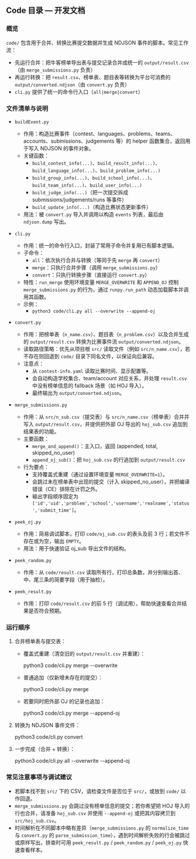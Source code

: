 ## Code 目录 — 开发文档

### 概览

`code/` 包含用于合并、转换比赛提交数据并生成 NDJSON 事件的脚本。常见工作流：

- 先运行合并：把牛客榜单导出表与提交记录合并成统一的 `output/result.csv`（由 `merge_submissions.py` 负责）
- 再运行转换：把 `result.csv`、榜单表、题目表等转换为平台可消费的 `output/converted.ndjson`（由 `convert.py` 负责）
- `cli.py` 提供了统一的命令行入口（`all|merge|convert`）

### 文件清单与说明

- `buildEvent.py`
  - 作用：构造比赛事件（contest、languages、problems、teams、accounts、submissions、judgements 等）的 helper 函数集合，返回用于写入 NDJSON 的事件对象。
  - 关键函数：
    - `build_contest_info(...)`、`build_result_info(...)`、`build_language_info(...)`、`build_problem_info(...)`
    - `build_group_info(...)`、`build_school_info(...)`、`build_team_info(...)`、`build_user_info(...)`
    - `build_judge_info(...)`（把一次提交拆成 submissions/judgements/runs 等事件）
    - `build_update_info(...)`（构造比赛状态更新事件）
  - 用法：被 `convert.py` 导入并调用以构造 `events` 列表，最后由 `ndjson.dump` 写出。

- `cli.py`
  - 作用：统一的命令行入口，封装了常用子命令并复用已有脚本逻辑。
  - 子命令：
    - `all`：依次执行合并与转换（等同于先 `merge` 再 `convert`）
    - `merge`：只执行合并步骤（调用 `merge_submissions.py`）
    - `convert`：只执行转换步骤（直接运行 `convert.py`）
  - 特性：`run_merge` 使用环境变量 `MERGE_OVERWRITE` 和 `APPEND_OJ` 控制 `merge_submissions.py` 的行为，通过 `runpy.run_path` 动态加载脚本并调用其函数。
  - 示例：
    - `python3 code/cli.py all --overwrite --append-oj`

- `convert.py`
  - 作用：把榜单表（`n_name.csv`）、题目表（`n_problem.csv`）以及合并生成的 `output/result.csv` 转换为比赛事件流 `output/converted.ndjson`。
  - 读取路径策略：优先从项目根 `src/` 读取文件（例如 `src/n_name.csv`），若不存在则回退到 `code/` 目录下同名文件，以保证向后兼容。
  - 注意点：
    - 从 `contest-info.yaml` 读取比赛时间、显示配置等。
    - 会自动构造学校集合、team/account 对应关系，并处理 `result.csv` 中没有榜单信息的 fallback 场景（如 HOJ 导入）。
    - 最终输出为 `output/converted.ndjson`。

- `merge_submissions.py`
  - 作用：从 `src/n_sub.csv`（提交表）与 `src/n_name.csv`（榜单表）合并并写入 `output/result.csv`，并提供把外部 OJ 导出的 `hoj_sub.csv` 追加到结果表的功能。
  - 主要函数：
    - `merge_and_append()`：主入口，返回 (appended, total, skipped_no_user)
    - `append_oj_sub()`：把 `hoj_sub.csv` 的行追加到 `output/result.csv`
  - 行为要点：
    - 支持覆盖式重建（通过设置环境变量 `MERGE_OVERWRITE=1`）。
    - 会跳过未在榜单表中出现的提交（计入 skipped_no_user），并把编译错误（CE）排除在计罚之外。
    - 输出字段顺序固定为 `['id','uid','problem','school','username','realname','status','submit_time']`。

- `peek_oj.py`
  - 作用：简易调试脚本，打印 `code/oj_sub.csv` 的表头及前 3 行；若文件不存在或为空，输出 `EMPTY`。
  - 用法：用于快速验证 oj_sub 导出文件的结构。

- `peek_random.py`
  - 作用：从 `code/result.csv` 读取所有行，打印总条数，并分别输出首、中、尾三条的简要字段（用于抽检）。

- `peek_result.py`
  - 作用：打印 `code/result.csv` 的前 5 行（调试用），帮助快速查看合并结果是否符合预期。

### 运行顺序

1. 合并榜单表与提交表：

   - 覆盖式重建（清空旧的 `output/result.csv` 并重建）：

     python3 code/cli.py merge --overwrite

   - 普通追加（仅新增未存在的提交）：

     python3 code/cli.py merge

   - 若要同时把外部 OJ 的记录也追加：

     python3 code/cli.py merge --append-oj

2. 转换为 NDJSON 事件文件：

   python3 code/cli.py convert

3. 一步完成（合并 + 转换）：

   python3 code/cli.py all --overwrite --append-oj

### 常见注意事项与调试建议

- 若脚本找不到 `src/` 下的 CSV，请检查文件是否位于 `src/`，或放到 `code/` 以作回退。
- `merge_submissions.py` 会跳过没有榜单信息的提交；若你希望把 HOJ 导入的行也合并，请准备 `hoj_sub.csv` 并使用 `--append-oj` 或把其内容拷贝到 `src/hoj_sub.csv`。
- 时间解析在不同脚本中略有差异（`merge_submissions.py` 的 `normalize_time` 与 `convert.py` 的 `parse_submission_time`），遇到时间解析失败的行会被跳过或原样写出，排查时可用 `peek_result.py` / `peek_random.py` / `peek_oj.py` 快速查看样本。